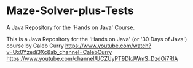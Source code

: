 # Maze-Solver-plus-Tests
A Java Repository for the 'Hands on Java' Course.

This is a Java Repository for the 'Hands on Java' (or '30 Days of Java') course by Caleb Curry https://www.youtube.com/watch?v=Ux0Yzedi3Xc&ab_channel=CalebCurry
https://www.youtube.com/channel/UCZUyPT9DkJWmS_DzdOi7RIA
